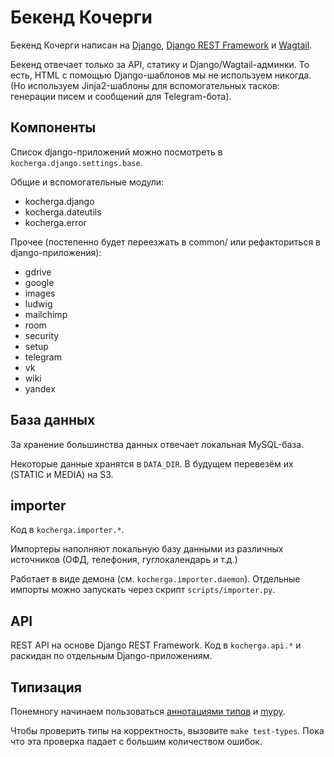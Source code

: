 # Бекенд Кочерги

Бекенд Кочерги написан на [Django](http://djangoproject.com/), [Django REST Framework](https://www.django-rest-framework.org/) и [Wagtail](https://wagtail.io/).

Бекенд отвечает только за API, статику и Django/Wagtail-админки. То есть, HTML с помощью Django-шаблонов мы не используем никогда. (Но используем Jinja2-шаблоны для вспомогательных тасков: генерации писем и сообщений для Telegram-бота).

## Компоненты

Список django-приложений можно посмотреть в `kocherga.django.settings.base`.

Общие и вспомогательные модули:
* kocherga.django
* kocherga.dateutils
* kocherga.error

Прочее (постепенно будет переезжать в common/ или рефакториться в django-приложения):
* gdrive
* google
* images
* ludwig
* mailchimp
* room
* security
* setup
* telegram
* vk
* wiki
* yandex

## База данных

За хранение большинства данных отвечает локальная MySQL-база.

Некоторые данные хранятся в `DATA_DIR`. В будущем перевезём их (STATIC и MEDIA) на S3.

## importer

Код в `kocherga.importer.*`.

Импортеры наполняют локальную базу данными из различных источников (ОФД, телефония, гуглокалендарь и т.д.)

Работает в виде демона (см. `kocherga.importer.daemon`). Отдельные импорты можно запускать через скрипт `scripts/importer.py`.

## API

REST API на основе Django REST Framework. Код в `kocherga.api.*` и раскидан по отдельным Django-приложениям.

## Типизация

Понемногу начинаем пользоваться [аннотациями типов](https://www.python.org/dev/peps/pep-0484/) и [mypy](http://mypy-lang.org/).

Чтобы проверить типы на корректность, вызовите `make test-types`. Пока что эта проверка падает с большим количеством ошибок.
